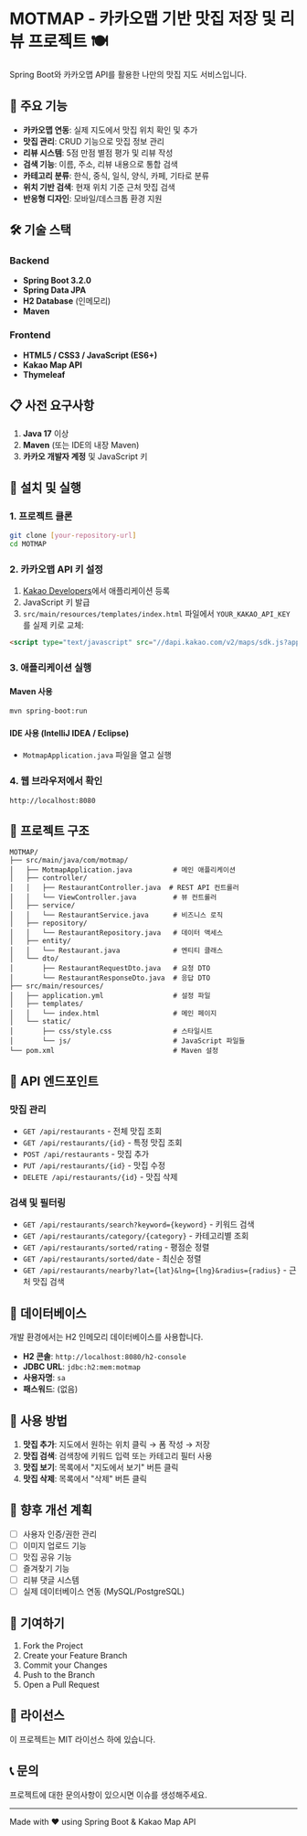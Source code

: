 # MOTMAP - 카카오맵 기반 맛집 저장 및 리뷰 프로젝트 🍽️

Spring Boot와 카카오맵 API를 활용한 나만의 맛집 지도 서비스입니다.

## 🌟 주요 기능

- **카카오맵 연동**: 실제 지도에서 맛집 위치 확인 및 추가
- **맛집 관리**: CRUD 기능으로 맛집 정보 관리
- **리뷰 시스템**: 5점 만점 별점 평가 및 리뷰 작성
- **검색 기능**: 이름, 주소, 리뷰 내용으로 통합 검색
- **카테고리 분류**: 한식, 중식, 일식, 양식, 카페, 기타로 분류
- **위치 기반 검색**: 현재 위치 기준 근처 맛집 검색
- **반응형 디자인**: 모바일/데스크톱 환경 지원

## 🛠️ 기술 스택

### Backend
- **Spring Boot 3.2.0**
- **Spring Data JPA**
- **H2 Database** (인메모리)
- **Maven**

### Frontend
- **HTML5 / CSS3 / JavaScript (ES6+)**
- **Kakao Map API**
- **Thymeleaf**

## 📋 사전 요구사항

1. **Java 17** 이상
2. **Maven** (또는 IDE의 내장 Maven)
3. **카카오 개발자 계정** 및 JavaScript 키

## 🚀 설치 및 실행

### 1. 프로젝트 클론
```bash
git clone [your-repository-url]
cd MOTMAP
```

### 2. 카카오맵 API 키 설정
1. [Kakao Developers](https://developers.kakao.com/)에서 애플리케이션 등록
2. JavaScript 키 발급
3. `src/main/resources/templates/index.html` 파일에서 `YOUR_KAKAO_API_KEY`를 실제 키로 교체:
```html
<script type="text/javascript" src="//dapi.kakao.com/v2/maps/sdk.js?appkey=실제_발급받은_키&libraries=services"></script>
```

### 3. 애플리케이션 실행

#### Maven 사용
```bash
mvn spring-boot:run
```

#### IDE 사용 (IntelliJ IDEA / Eclipse)
- `MotmapApplication.java` 파일을 열고 실행

### 4. 웹 브라우저에서 확인
```
http://localhost:8080
```

## 📁 프로젝트 구조

```
MOTMAP/
├── src/main/java/com/motmap/
│   ├── MotmapApplication.java          # 메인 애플리케이션
│   ├── controller/
│   │   ├── RestaurantController.java  # REST API 컨트롤러
│   │   └── ViewController.java         # 뷰 컨트롤러
│   ├── service/
│   │   └── RestaurantService.java      # 비즈니스 로직
│   ├── repository/
│   │   └── RestaurantRepository.java   # 데이터 액세스
│   ├── entity/
│   │   └── Restaurant.java             # 엔티티 클래스
│   └── dto/
│       ├── RestaurantRequestDto.java   # 요청 DTO
│       └── RestaurantResponseDto.java  # 응답 DTO
├── src/main/resources/
│   ├── application.yml                 # 설정 파일
│   ├── templates/
│   │   └── index.html                  # 메인 페이지
│   └── static/
│       ├── css/style.css               # 스타일시트
│       └── js/                         # JavaScript 파일들
└── pom.xml                             # Maven 설정
```

## 🔧 API 엔드포인트

### 맛집 관리
- `GET /api/restaurants` - 전체 맛집 조회
- `GET /api/restaurants/{id}` - 특정 맛집 조회
- `POST /api/restaurants` - 맛집 추가
- `PUT /api/restaurants/{id}` - 맛집 수정
- `DELETE /api/restaurants/{id}` - 맛집 삭제

### 검색 및 필터링
- `GET /api/restaurants/search?keyword={keyword}` - 키워드 검색
- `GET /api/restaurants/category/{category}` - 카테고리별 조회
- `GET /api/restaurants/sorted/rating` - 평점순 정렬
- `GET /api/restaurants/sorted/date` - 최신순 정렬
- `GET /api/restaurants/nearby?lat={lat}&lng={lng}&radius={radius}` - 근처 맛집 검색

## 💾 데이터베이스

개발 환경에서는 H2 인메모리 데이터베이스를 사용합니다.
- **H2 콘솔**: `http://localhost:8080/h2-console`
- **JDBC URL**: `jdbc:h2:mem:motmap`
- **사용자명**: `sa`
- **패스워드**: (없음)

## 🎯 사용 방법

1. **맛집 추가**: 지도에서 원하는 위치 클릭 → 폼 작성 → 저장
2. **맛집 검색**: 검색창에 키워드 입력 또는 카테고리 필터 사용
3. **맛집 보기**: 목록에서 "지도에서 보기" 버튼 클릭
4. **맛집 삭제**: 목록에서 "삭제" 버튼 클릭

## 🔮 향후 개선 계획

- [ ] 사용자 인증/권한 관리
- [ ] 이미지 업로드 기능
- [ ] 맛집 공유 기능
- [ ] 즐겨찾기 기능
- [ ] 리뷰 댓글 시스템
- [ ] 실제 데이터베이스 연동 (MySQL/PostgreSQL)

## 🤝 기여하기

1. Fork the Project
2. Create your Feature Branch
3. Commit your Changes
4. Push to the Branch
5. Open a Pull Request

## 📄 라이선스

이 프로젝트는 MIT 라이선스 하에 있습니다.

## 📞 문의

프로젝트에 대한 문의사항이 있으시면 이슈를 생성해주세요.

---
Made with ❤️ using Spring Boot & Kakao Map API
